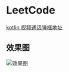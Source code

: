 # LeetCode

[kotlin 视频通话弹框地址](https://github.com/yangmingchuan/LeetCode/tree/master/app/src/main/java/com/maiya/leetcode/phone)

## 效果图

![效果图](https://github.com/yangmingchuan/LeetCode/tree/master/app/img/tel.jpg)